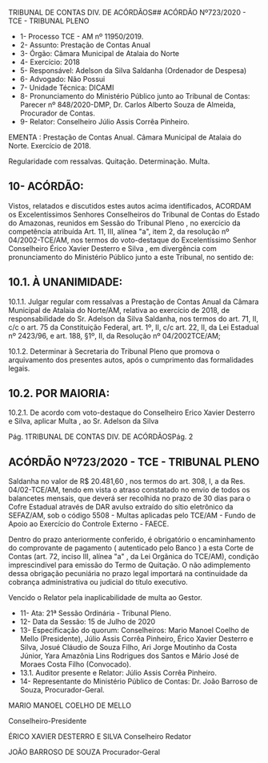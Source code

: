 TRIBUNAL DE CONTAS DIV. DE ACÓRDÃOS## ACÓRDÃO Nº723/2020 - TCE - TRIBUNAL PLENO

- 1- Processo TCE - AM nº 11950/2019.
- 2- Assunto: Prestação de Contas Anual
- 3- Órgão: Câmara Municipal de Atalaia do Norte
- 4- Exercício: 2018
- 5- Responsável: Adelson da Silva Saldanha (Ordenador de Despesa)
- 6- Advogado: Não Possui
- 7- Unidade Técnica: DICAMI
- 8- Pronunciamento  do  Ministério  Público  junto  ao  Tribunal  de  Contas: Parecer  nº 848/2020-DMP, Dr. Carlos Alberto Souza de Almeida, Procurador de Contas.
- 9- Relator: Conselheiro Júlio Assis Corrêa Pinheiro.

EMENTA : Prestação  de  Contas  Anual. Câmara Municipal de Atalaia do Norte. Exercício de 2018.

Regularidade com ressalvas. Quitação. Determinação. Multa.

## 10-  ACÓRDÃO:

Vistos, relatados e discutidos estes autos acima identificados, ACORDAM os Excelentíssimos Senhores Conselheiros do Tribunal de Contas do Estado do Amazonas, reunidos em Sessão do Tribunal Pleno , no exercício da competência atribuída Art. 11, III, alínea  "a",  item  2,  da  resolução  nº  04/2002-TCE/AM,  nos  termos  do  voto-destaque  do Excelentíssimo Senhor Conselheiro Érico Xavier Desterro e Silva ,  em divergência com pronunciamento do Ministério Público junto a este Tribunal, no sentido de:

## 10.1. À UNANIMIDADE:

10.1.1.  Julgar  regular  com  ressalvas a  Prestação  de  Contas Anual da Câmara Municipal de Atalaia do Norte/AM, relativa ao exercício de 2018, de responsabilidade do Sr. Adelson da Silva  Saldanha, nos  termos  do  art.  71,  II,  c/c  o  art.  75  da Constituição Federal, art. 1º, II, c/c art. 22, II, da Lei Estadual nº  2423/96,  e  art.  188,  §1º,  II,  da  Resolução  nº  04/2002TCE/AM;

10.1.2.  Determinar à Secretaria do Tribunal Pleno que promova o arquivamento dos presentes autos, após o cumprimento das formalidades legais.

## 10.2. POR MAIORIA:

10.2.1. De acordo com voto-destaque do Conselheiro Erico Xavier Desterro e Silva, aplicar  Multa ,  ao  Sr. Adelson da Silva

Pág. 1TRIBUNAL DE CONTAS DIV. DE ACÓRDÃOSPág. 2

## ACÓRDÃO Nº723/2020 - TCE - TRIBUNAL PLENO

Saldanha no valor de R$ 20.481,60 , nos termos do art. 308, I, a da  Res.  04/02-TCE/AM,  tendo  em  vista  o  atraso constatado  no  envio  de  todos  os  balancetes  mensais,  que deverá  ser  recolhida  no  prazo  de  30  dias  para  o  Cofre Estadual através de DAR avulso extraído do sítio eletrônico da  SEFAZ/AM, sob o código 5508 - Multas aplicadas pelo TCE/AM - Fundo de Apoio ao Exercício do Controle Externo - FAECE.

Dentro  do  prazo  anteriormente  conferido,  é  obrigatório  o encaminhamento do comprovante de pagamento ( autenticado pelo Banco )  a  esta  Corte  de  Contas  (art.  72, inciso III, alínea "a" , da Lei Orgânica do TCE/AM), condição imprescindível para emissão do Termo de Quitação. O não adimplemento  dessa  obrigação  pecuniária  no  prazo  legal importará  na  continuidade  da  cobrança  administrativa  ou judicial do título executivo.

Vencido o Relator pela inaplicabilidade de multa ao Gestor.

- 11-  Ata: 21ª Sessão Ordinária - Tribunal Pleno.
- 12-  Data da Sessão: 15 de Julho de 2020
- 13-  Especificação do quorum: Conselheiros: Mario Manoel Coelho de Mello (Presidente), Júlio Assis Corrêa Pinheiro, Érico Xavier Desterro e Silva, Josué Cláudio de Souza Filho, Ari Jorge Moutinho da Costa Júnior, Yara Amazônia Lins Rodrigues dos Santos e Mário José de Moraes Costa Filho (Convocado).
- 13.1. Auditor presente e Relator: Júlio Assis Corrêa Pinheiro.
- 14-  Representante  do  Ministério  Público  de  Contas: Dr. João  Barroso  de  Souza, Procurador-Geral.

MARIO MANOEL COELHO DE MELLO

Conselheiro-Presidente

ÉRICO XAVIER DESTERRO E SILVA Conselheiro Redator

JOÃO BARROSO DE SOUZA Procurador-Geral